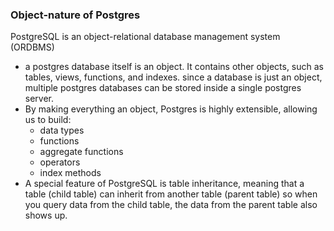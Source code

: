 
### Object-nature of Postgres
PostgreSQL is an object-relational database management system (ORDBMS)
- a postgres database itself is an object. It contains other objects, such as tables, views, functions, and indexes. since a database is just an object, multiple postgres databases can be stored inside a single postgres server.
- By making everything an object, Postgres is highly extensible, allowing us to build:
	- data types
	- functions
	- aggregate functions
	- operators
	- index methods
- A special feature of PostgreSQL is table inheritance, meaning that a table (child table) can inherit from another table (parent table) so when you query data from the child table, the data from the parent table also shows up.

